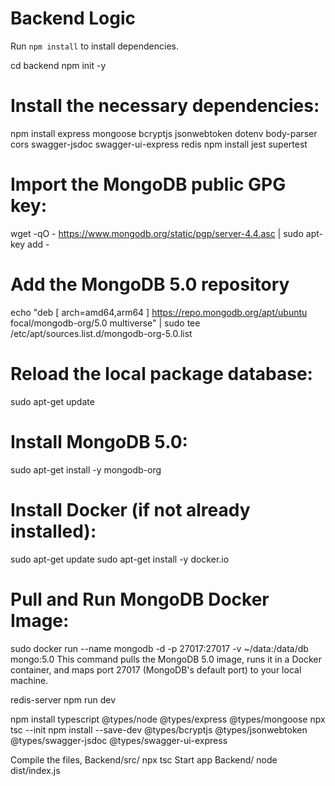 # Backend Logic

Run ```npm install``` to install dependencies.

cd backend
npm init -y
# Install the necessary dependencies:
npm install express mongoose bcryptjs jsonwebtoken dotenv body-parser cors swagger-jsdoc swagger-ui-express redis
npm install jest supertest

# Import the MongoDB public GPG key:
wget -qO - https://www.mongodb.org/static/pgp/server-4.4.asc | sudo apt-key add -

# Add the MongoDB 5.0 repository
echo "deb [ arch=amd64,arm64 ] https://repo.mongodb.org/apt/ubuntu focal/mongodb-org/5.0 multiverse" | sudo tee /etc/apt/sources.list.d/mongodb-org-5.0.list

# Reload the local package database:
sudo apt-get update

# Install MongoDB 5.0:
sudo apt-get install -y mongodb-org

# Install Docker (if not already installed):
sudo apt-get update
sudo apt-get install -y docker.io




# Pull and Run MongoDB Docker Image:
sudo docker run --name mongodb -d -p 27017:27017 -v ~/data:/data/db mongo:5.0
This command pulls the MongoDB 5.0 image, runs it in a Docker container, and maps port 27017 (MongoDB's default port) to your local machine.

redis-server
npm run dev

npm install typescript @types/node @types/express @types/mongoose
npx tsc --init
npm install --save-dev @types/bcryptjs @types/jsonwebtoken @types/swagger-jsdoc @types/swagger-ui-express


Compile the files,
Backend/src/
npx tsc
Start app Backend/
node dist/index.js
